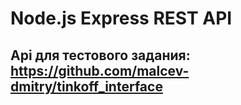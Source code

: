 # Node.js Express REST API

## Api для тестового задания: https://github.com/malcev-dmitry/tinkoff_interface
